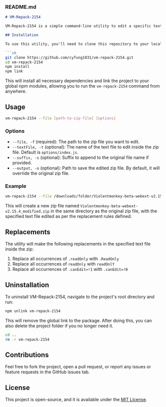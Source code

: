 ### README.md

```markdown
# VM-Repack-2154

VM-Repack-2154 is a simple command-line utility to edit a specific text file inside a zip file, make specified replacements, and repack it.

## Installation

To use this utility, you'll need to clone this repository to your local machine.

```sh
git clone https://github.com/cyfung1031/vm-repack-2154.git
cd vm-repack-2154
npm install
npm link
```

This will install all necessary dependencies and link the project to your global npm modules, allowing you to run the `vm-repack-2154` command from anywhere.

## Usage

```sh
vm-repack-2154 --file [path-to-zip-file] [options]
```

### Options

- `--file, -f` (required): The path to the zip file you want to edit.
- `--textFile, -t` (optional): The name of the text file to edit inside the zip file. Default is `options/index.js`.
- `--suffix, -s` (optional): Suffix to append to the original file name if provided.
- `--output, -o` (optional): Path to save the edited zip file. By default, it will override the original zip file.

### Example

```sh
vm-repack-2154 --file /downloads/folder/Violentmonkey-beta-webext-v2.15.4.zip --suffix _modified
```

This will create a new zip file named `Violentmonkey-beta-webext-v2.15.4_modified.zip` in the same directory as the original zip file, with the specified text file edited as per the replacement rules defined.

## Replacements

The utility will make the following replacements in the specified text file inside the zip:

1. Replace all occurrences of `.readOnly` with `.ReadOnly`
2. Replace all occurrences of `readOnly` with `readOnlY`
3. Replace all occurrences of `.canEdit=!1` with `.canEdit=!0`

## Uninstallation

To uninstall VM-Repack-2154, navigate to the project's root directory and run:

```sh
npm unlink vm-repack-2154
```

This will remove the global link to the package. After doing this, you can also delete the project folder if you no longer need it.

```sh
cd ..
rm -r vm-repack-2154
```

## Contributions

Feel free to fork the project, open a pull request, or report any issues or feature requests in the GitHub issues tab.

## License

This project is open-source, and it is available under the [MIT License](LICENSE).
